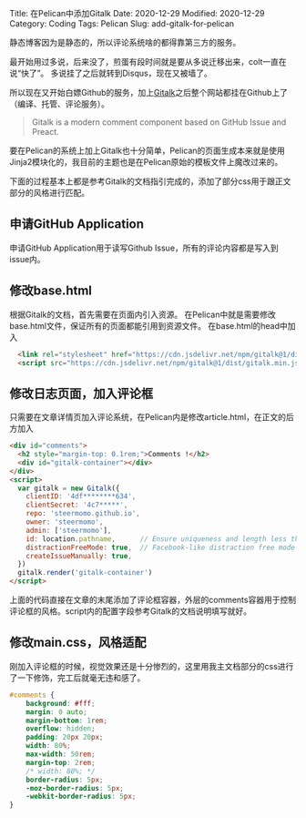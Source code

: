 Title: 在Pelican中添加Gitalk
Date: 2020-12-29
Modified: 2020-12-29
Category: Coding
Tags: Pelican
Slug: add-gitalk-for-pelican

静态博客因为是静态的，所以评论系统啥的都得靠第三方的服务。

最开始用过多说，后来没了，煎蛋有段时间就是要从多说迁移出来，colt一直在说“快了”。
多说挂了之后就转到Disqus，现在又被墙了。

所以现在又开始白嫖Github的服务，加上[Gitalk](https://github.com/gitalk/gitalk)之后整个网站都挂在Github上了（编译、托管、评论服务）。

> Gitalk is a modern comment component based on GitHub Issue and Preact.

要在Pelican的系统上加上Gitalk也十分简单，Pelican的页面生成本来就是使用Jinja2模块化的，我目前的主题也是在Pelican原始的模板文件上魔改过来的。

下面的过程基本上都是参考Gitalk的文档指引完成的，添加了部分css用于跟正文部分的风格进行匹配。

## 申请GitHub Application
申请GitHub Application用于读写Github Issue，所有的评论内容都是写入到issue内。

## 修改base.html
根据Gitalk的文档，首先需要在页面内引入资源。 在Pelican中就是需要修改base.html文件，保证所有的页面都能引用到资源文件。
在base.html的head中加入

```html
  <link rel="stylesheet" href="https://cdn.jsdelivr.net/npm/gitalk@1/dist/gitalk.css">
  <script src="https://cdn.jsdelivr.net/npm/gitalk@1/dist/gitalk.min.js"></script>
```

## 修改日志页面，加入评论框

只需要在文章详情页加入评论系统，在Pelican内是修改article.html，在正文的后方加入
```html
<div id="comments">
  <h2 style="margin-top: 0.1rem;">Comments !</h2>
  <div id="gitalk-container"></div>
</div>
<script>
  var gitalk = new Gitalk({
    clientID: '4df********634',
    clientSecret: '4c7*****',
    repo: 'steermomo.github.io',
    owner: 'steermomo',
    admin: ['steermomo'],
    id: location.pathname,      // Ensure uniqueness and length less than 50
    distractionFreeMode: true,  // Facebook-like distraction free mode
    createIssueManually: true,
  })
  gitalk.render('gitalk-container')
</script>
```

上面的代码直接在文章的末尾添加了评论框容器，外层的comments容器用于控制评论框的风格。script内的配置字段参考Gitalk的文档说明填写就好。

## 修改main.css，风格适配
刚加入评论框的时候，视觉效果还是十分惨烈的，这里用我主文档部分的css进行了一下修饰，完工后就毫无违和感了。
```css
#comments {
    background: #fff;
    margin: 0 auto;
    margin-bottom: 1rem;
    overflow: hidden;
    padding: 20px 20px;
    width: 80%;
    max-width: 50rem;
    margin-top: 2rem;
    /* width: 80%; */
    border-radius: 5px;
    -moz-border-radius: 5px;
    -webkit-border-radius: 5px;
}
```